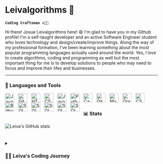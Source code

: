 #  Leivalgorithms 👹

**`Coding Craftsman ⚒️👨‍💻`**

Hi there! Josue Leivalgorithms here! 😄 I'm glad to have you in my Github profile!
I'm a self-taught developer and an active Software Engineer student who loves technology and design/create/improve things. Along the way of my professional formation, I've been learning something about the most popular programming languages actually used around the world. Yes, I love to create algorithms, coding and programming as well but the most important thing for me is to develop solutions to people who may need to focus and improve their lifes and businesses. 

---


### 🧰 Languages and Tools

<img align="left" alt="Java" width="30px" style="padding-right:10px;" src="https://cdn.jsdelivr.net/gh/devicons/devicon/icons/java/java-original.svg"/>
<img align="left" alt="Git" width="30px" style="padding-right:10px;" src="https://cdn.jsdelivr.net/gh/devicons/devicon/icons/git/git-original.svg" />
<img align="left" alt="HTML" width="30px" style="padding-right:10px;" src="https://cdn.jsdelivr.net/gh/devicons/devicon/icons/html5/html5-plain.svg" />
<img align="left" alt="CSS" width="30px" style="padding-right:10px;" src="https://cdn.jsdelivr.net/gh/devicons/devicon/icons/css3/css3-plain.svg" />
<img align="left" alt="JavaScript" width="30px" style="padding-right:10px;" src="https://cdn.jsdelivr.net/gh/devicons/devicon/icons/javascript/javascript-plain.svg" />
<img align="left" alt="Python" width="30px" style="padding-right:10px;" src="https://cdn.jsdelivr.net/gh/devicons/devicon/icons/python/python-plain.svg" />          
<img align="left" alt="C++" width="30px" style="padding-right:10px;" src="https://cdn.jsdelivr.net/gh/devicons/devicon@latest/icons/cplusplus/cplusplus-original.svg" />
<img align="left" alt="GitHub" width="30px" style="padding-right:10px;" src="https://cdn.jsdelivr.net/gh/devicons/devicon/icons/github/github-original.svg" />
<img align="left" alt="MySQL" width="30px" style="padding-right:10px;" src="https://cdn.jsdelivr.net/gh/devicons/devicon/icons/mysql/mysql-original.svg" />
<img align="left" alt="Oracle" width="30px" style="padding-right:10px;" src="https://cdn.jsdelivr.net/gh/devicons/devicon/icons/oracle/oracle-original.svg" />
<img align="left" alt="CSharp" width="30px" style="padding-right:10px;" src="https://cdn.jsdelivr.net/gh/devicons/devicon/icons/csharp/csharp-plain.svg" />
<img align="left" alt="Bitbucket" width="30px" style="padding-right:10px;" src="https://cdn.jsdelivr.net/gh/devicons/devicon@latest/icons/bitbucket/bitbucket-original.svg" /> 
<img align="left" alt="SQL" width="30px" style="padding-right:10px;" src="https://cdn.jsdelivr.net/gh/devicons/devicon/icons/microsoftsqlserver/microsoftsqlserver-plain.svg" />
<img align="left" alt="SQL" width="30px" style="padding-right:10px;"  src="https://cdn.jsdelivr.net/gh/devicons/devicon@latest/icons/spring/spring-original.svg" />
<img align="left" alt="SQL" width="30px" style="padding-right:10px;" src="https://cdn.jsdelivr.net/gh/devicons/devicon@latest/icons/jira/jira-original.svg" />
<img align="left" alt="SQL" width="30px" style="padding-right:10px;" src="https://cdn.jsdelivr.net/gh/devicons/devicon@latest/icons/bootstrap/bootstrap-original.svg" />
<img align="left" alt="SQL" width="30px" style="padding-right:10px;" src="https://cdn.jsdelivr.net/gh/devicons/devicon@latest/icons/postman/postman-original.svg" />
<br />









#

### 📊 Stats

![Leiva's GitHub stats](https://github-readme-stats.vercel.app/api?username=leivalgorithms&show_icons=true&theme=gruvbox)

<!-- ![GitHub Streak](https://streak-stats.demolab.com?user=leivalgorithms&theme=gruvbox&border_radius=4.5) -->

#

<details>
 <summary><h3>👨‍💻 Leiva's Coding Journey</h3></summary>
   I started my coding journey in 2015 as a naive industrial electronics student with a passion to learn everything I could about this programming world - code, algorithms, software design, theory and so on. For so many reasons I abandoned my dream to become software developer until 2021, when I officialy started my Computer Science career. Since that time I've been trying to learning as much as I can about everything related to this passionate field. Everything about software development passionates me, makes me feel motivated to keep walking and reach goals through this coding journey.Requirements Engineering, software design, architecture, coding, software version control, testing and deployment. Addicionaly to my current professional training, I'm currently learning about Data Analysis and Business Inteligence. This come in response to business needs on my former Job at Intel Corporation. My current job consisted of assisting Engineering departments with software and hardware solutions based on the company available resources like Python, SQL, Oracle, C#, C++, html and PowerPlatform.
   Actually I'm performing as a Software Engineer in Experian Costa Rica.
